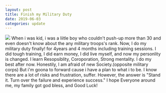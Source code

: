 ```yaml
---
layout: post
title: Finish my Military Duty
date: 2019-06-03
categories: update
---
```

<img src="/images/fulls/03.jpg" class="fit image"> 
When i was kid, i was a liitle boy who couldn't push-up more than 30 and even doesn't know about the any military troops's rank.
Now, I do my military duty finally! for 4years and 4 months including training sessions. I did tough training, I did earn money, I did live myself, and now my personlity is changed. I learn Resopsiblity, Coroporation, Strong mentality. 
I do my best after now. Honestily, I am afraid of new Society.(opposite military corps) But i'm goona to forward cause i have a plan to what i to be. I know there are a lot of risks and frustration, suffer. However, the answer is "Stand it. Turn over the failure and experience success." I hope Everyone around me, my family  got god bless, and Good Luck!
